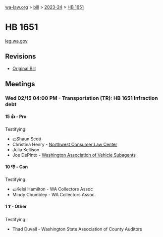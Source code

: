 [wa-law.org](/) > [bill](/bill/) > [2023-24](/bill/2023-24/) > [HB 1651](/bill/2023-24/hb/1651/)

# HB 1651
[leg.wa.gov](https://app.leg.wa.gov/billsummary?BillNumber=1651&Year=2023&Initiative=false)

## Revisions
* [Original Bill](1/)

## Meetings
### Wed 02/15 04:00 PM - Transportation (TR): HB 1651 Infraction debt
#### 15 👍 - Pro
Testifying:
* 💵Shaun Scott
* Christina Henry - [Northwest Consumer Law Center](/org/northwest_consumer_law_center/)
* Julia Kellison
* Joe DePinto - [Washington Association of Vehicle Subagents](/org/washington_association_of_vehicle_subagents/)

#### 10 👎 - Con
Testifying:
* 💵Kelsi Hamilton - WA Collectors Assoc
* Mindy Chumbley - WA Collectors Assoc.

#### 1 ❓ - Other
Testifying:
* Thad Duvall - Washington State Association of County Auditors

